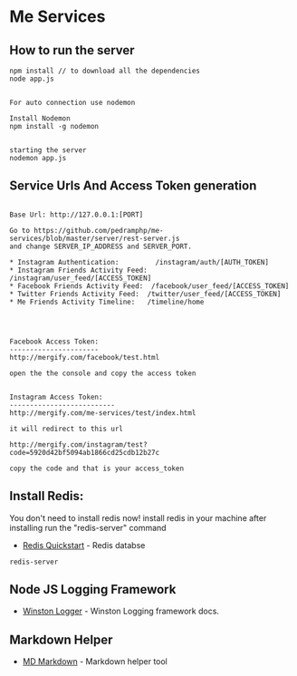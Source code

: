 Me Services
====================


How to run the server
--
```node
npm install // to download all the dependencies
node app.js


For auto connection use nodemon

Install Nodemon
npm install -g nodemon


starting the server
nodemon app.js
```

Service Urls And Access Token generation
--
```node

Base Url: http://127.0.0.1:[PORT]

Go to https://github.com/pedramphp/me-services/blob/master/server/rest-server.js
and change SERVER_IP_ADDRESS and SERVER_PORT.

* Instagram Authentication:         /instagram/auth/[AUTH_TOKEN]
* Instagram Friends Activity Feed:  /instagram/user_feed/[ACCESS_TOKEN]
* Facebook Friends Activity Feed:  /facebook/user_feed/[ACCESS_TOKEN]
* Twitter Friends Activity Feed:  /twitter/user_feed/[ACCESS_TOKEN]
* Me Friends Activity Timeline:   /timeline/home




Facebook Access Token:
----------------------
http://mergify.com/facebook/test.html

open the the console and copy the access token


Instagram Access Token:
--------------------------
http://mergify.com/me-services/test/index.html

it will redirect to this url

http://mergify.com/instagram/test?code=5920d42bf5094ab1866cd25cdb12b27c

copy the code and that is your access_token

```


Install Redis:
---

You don't need to install redis now!
install redis in your machine after installing run the "redis-server" command

* [Redis Quickstart] - Redis databse


```node
redis-server
```

Node JS Logging Framework
--

* [Winston Logger] - Winston Logging framework docs.


Markdown Helper
--
* [MD Markdown] - Markdown helper tool



[Winston Logger]:https://github.com/flatiron/winston
[Redis Quickstart]:http://redis.io/topics/quickstart
[MD Markdown]:http://dillinger.io/


